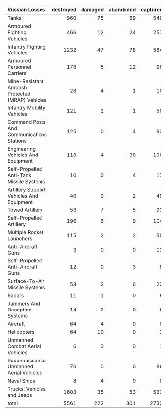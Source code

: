 | Russian Losses                                   |   destroyed |   damaged |   abandoned |   captured |   total |
|:-------------------------------------------------|------------:|----------:|------------:|-----------:|--------:|
| Tanks                                            |         960 |        75 |          59 |        540 |    1634 |
| Armoured Fighting Vehicles                       |         466 |        12 |          24 |        257 |     759 |
| Infantry Fighting Vehicles                       |        1232 |        47 |          78 |        584 |    1941 |
| Armoured Personnel Carriers                      |         178 |         5 |          12 |         96 |     291 |
| Mine-Resistant Ambush Protected  (MRAP) Vehicles |          28 |         4 |           1 |         10 |      43 |
| Infantry Mobility Vehicles                       |         121 |         2 |           1 |         50 |     174 |
| Command Posts And Communications Stations        |         125 |         0 |           4 |         93 |     222 |
| Engineering Vehicles And Equipment               |         118 |         4 |          38 |        106 |     266 |
| Self-Propelled Anti-Tank Missile Systems         |          10 |         0 |           4 |         17 |      31 |
| Artillery Support Vehicles And Equipment         |          40 |         0 |           2 |         49 |      91 |
| Towed Artillery                                  |          53 |         7 |           5 |         93 |     158 |
| Self-Propelled Artillery                         |         196 |         6 |           9 |        104 |     315 |
| Multiple Rocket Launchers                        |         115 |         2 |           2 |         50 |     169 |
| Anti-Aircraft Guns                               |           3 |         0 |           0 |         13 |      16 |
| Self-Propelled Anti-Aircraft Guns                |          12 |         0 |           3 |          8 |      23 |
| Surface-To-Air Missile Systems                   |          58 |         2 |           6 |         22 |      88 |
| Radars                                           |          11 |         1 |           0 |          9 |      21 |
| Jammers And Deception Systems                    |          14 |         2 |           0 |          6 |      22 |
| Aircraft                                         |          64 |         4 |           0 |          0 |      68 |
| Helicopters                                      |          64 |        10 |           0 |          1 |      75 |
| Unmanned Combat Aerial Vehicles                  |           6 |         0 |           0 |          1 |       7 |
| Reconnaissance Unmanned Aerial Vehicles          |          76 |         0 |           0 |         86 |     162 |
| Naval Ships                                      |           8 |         4 |           0 |          0 |      12 |
| Trucks, Vehicles and Jeeps                       |        1603 |        35 |          53 |        537 |    2228 |
| total                                            |        5561 |       222 |         301 |       2732 |    8816 |